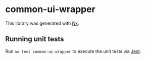 # common-ui-wrapper

This library was generated with [Nx](https://nx.dev).

## Running unit tests

Run `nx test common-ui-wrapper` to execute the unit tests via [Jest](https://jestjs.io).
